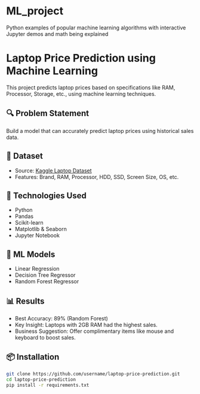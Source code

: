 # ML_project
 Python examples of popular machine learning algorithms with interactive Jupyter demos and math being explained
# Laptop Price Prediction using Machine Learning

This project predicts laptop prices based on specifications like RAM, Processor, Storage, etc., using machine learning techniques.

## 🔍 Problem Statement
Build a model that can accurately predict laptop prices using historical sales data.

## 📁 Dataset
- Source: [Kaggle Laptop Dataset](https://www.kaggle.com/)
- Features: Brand, RAM, Processor, HDD, SSD, Screen Size, OS, etc.

## 🚀 Technologies Used
- Python
- Pandas
- Scikit-learn
- Matplotlib & Seaborn
- Jupyter Notebook

## 🧠 ML Models
- Linear Regression
- Decision Tree Regressor
- Random Forest Regressor

## 📊 Results
- Best Accuracy: 89% (Random Forest)
- Key Insight: Laptops with 2GB RAM had the highest sales.
- Business Suggestion: Offer complimentary items like mouse and keyboard to boost sales.

## 📦 Installation

```bash
git clone https://github.com/username/laptop-price-prediction.git
cd laptop-price-prediction
pip install -r requirements.txt
